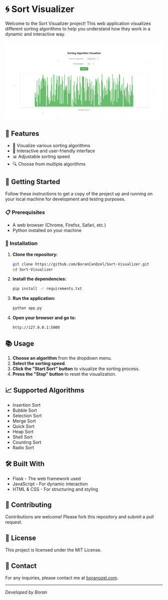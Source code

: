 # 🌀 Sort Visualizer

Welcome to the Sort Visualizer project! This web application visualizes different sorting algorithms to help you understand how they work in a dynamic and interactive way.

![Sort Visualizer](./img.png)

## 🌟 Features

- 🔄 Visualize various sorting algorithms
- 🎨 Interactive and user-friendly interface
- 📊 Adjustable sorting speed
- 🔍 Choose from multiple algorithms

## 🚀 Getting Started

Follow these instructions to get a copy of the project up and running on your local machine for development and testing purposes.

### 📋 Prerequisites

- A web browser (Chrome, Firefox, Safari, etc.)
- Python installed on your machine

### 🔧 Installation

1. **Clone the repository:**
    ```sh
    git clone https://github.com/BoranCanOzel/Sort-Visualizer.git
    cd Sort-Visualizer
    ```

2. **Install the dependencies:**
    ```sh
    pip install -r requirements.txt
    ```

3. **Run the application:**
    ```sh
    python app.py
    ```

4. **Open your browser and go to:**
    ```
    http://127.0.0.1:5000
    ```

## 📚 Usage

1. **Choose an algorithm** from the dropdown menu.
2. **Select the sorting speed**.
3. **Click the "Start Sort" button** to visualize the sorting process.
4. **Press the "Stop" button** to reset the visualization.

## 📈 Supported Algorithms

- Insertion Sort
- Bubble Sort
- Selection Sort
- Merge Sort
- Quick Sort
- Heap Sort
- Shell Sort
- Counting Sort
- Radix Sort

## 🛠️ Built With

- Flask - The web framework used
- JavaScript - For dynamic interaction
- HTML & CSS - For structuring and styling

## 🤝 Contributing

Contributions are welcome! Please fork this repository and submit a pull request.

## 📜 License

This project is licensed under the MIT License.

## 📧 Contact

For any inquiries, please contact me at [boranozel.com](http://boranozel.com).

---

*Developed by Boran*

